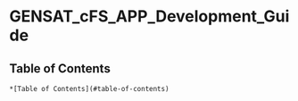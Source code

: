 # GENSAT_cFS_APP_Development_Guide

Table of Contents
-----------------

    *[Table of Contents](#table-of-contents)